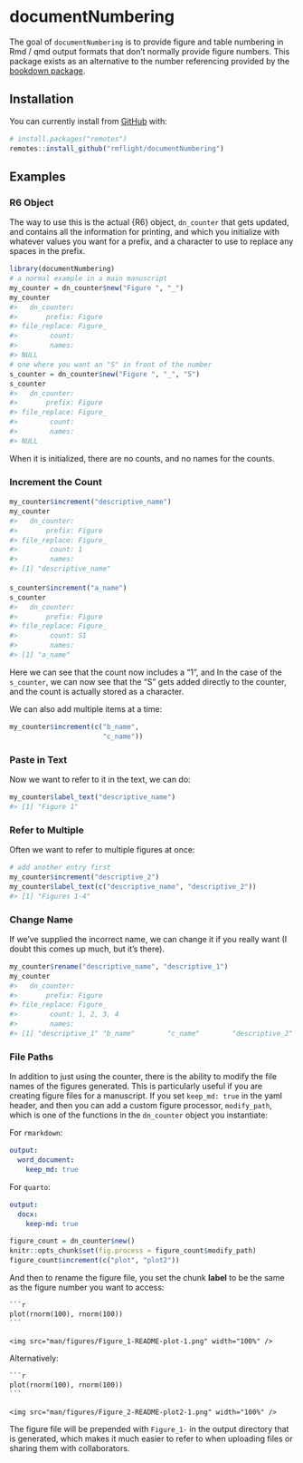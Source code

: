 
<!-- README.md is generated from README.Rmd. Please edit that file -->

# documentNumbering

<!-- badges: start -->
<!-- badges: end -->

The goal of `documentNumbering` is to provide figure and table numbering
in Rmd / qmd output formats that don’t normally provide figure numbers.
This package exists as an alternative to the number referencing provided
by the [bookdown
package](https://bookdown.org/yihui/rmarkdown-cookbook/figure-number.html).

## Installation

You can currently install from [GitHub](https://github.com/) with:

``` r
# install.packages("remotes")
remotes::install_github("rmflight/documentNumbering")
```

## Examples

### R6 Object

The way to use this is the actual {R6} object, `dn_counter` that gets
updated, and contains all the information for printing, and which you
initialize with whatever values you want for a prefix, and a character
to use to replace any spaces in the prefix.

``` r
library(documentNumbering)
# a normal example in a main manuscript
my_counter = dn_counter$new("Figure ", "_")
my_counter
#>   dn_counter: 
#>       prefix: Figure 
#> file_replace: Figure_
#>        count: 
#>        names: 
#> NULL
# one where you want an "S" in front of the number
s_counter = dn_counter$new("Figure ", "_", "S")
s_counter
#>   dn_counter: 
#>       prefix: Figure 
#> file_replace: Figure_
#>        count: 
#>        names: 
#> NULL
```

When it is initialized, there are no counts, and no names for the
counts.

### Increment the Count

``` r
my_counter$increment("descriptive_name")
my_counter
#>   dn_counter: 
#>       prefix: Figure 
#> file_replace: Figure_
#>        count: 1
#>        names: 
#> [1] "descriptive_name"

s_counter$increment("a_name")
s_counter
#>   dn_counter: 
#>       prefix: Figure 
#> file_replace: Figure_
#>        count: S1
#>        names: 
#> [1] "a_name"
```

Here we can see that the count now includes a “1”, and In the case of
the `s_counter`, we can now see that the “S” gets added directly to the
counter, and the count is actually stored as a character.

We can also add multiple items at a time:

``` r
my_counter$increment(c("b_name",
                       "c_name"))
```

### Paste in Text

Now we want to refer to it in the text, we can do:

``` r
my_counter$label_text("descriptive_name")
#> [1] "Figure 1"
```

### Refer to Multiple

Often we want to refer to multiple figures at once:

``` r
# add another entry first
my_counter$increment("descriptive_2")
my_counter$label_text(c("descriptive_name", "descriptive_2"))
#> [1] "Figures 1-4"
```

### Change Name

If we’ve supplied the incorrect name, we can change it if you really
want (I doubt this comes up much, but it’s there).

``` r
my_counter$rename("descriptive_name", "descriptive_1")
my_counter
#>   dn_counter: 
#>       prefix: Figure 
#> file_replace: Figure_
#>        count: 1, 2, 3, 4
#>        names: 
#> [1] "descriptive_1" "b_name"        "c_name"        "descriptive_2"
```

### File Paths

In addition to just using the counter, there is the ability to modify
the file names of the figures generated. This is particularly useful if
you are creating figure files for a manuscript. If you set
`keep_md: true` in the yaml header, and then you can add a custom figure
processor, `modify_path`, which is one of the functions in the
`dn_counter` object you instantiate:

For `rmarkdown`:

``` yaml
output:
  word_document:
    keep_md: true
```

For `quarto`:

``` yaml
output:
  docx:
    keep-md: true
```

``` r
figure_count = dn_counter$new()
knitr::opts_chunk$set(fig.process = figure_count$modify_path)
figure_count$increment(c("plot", "plot2"))
```

And then to rename the figure file, you set the chunk **label** to be
the same as the figure number you want to access:


    ```r
    plot(rnorm(100), rnorm(100))
    ```

    <img src="man/figures/Figure_1-README-plot-1.png" width="100%" />

Alternatively:


    ```r
    plot(rnorm(100), rnorm(100))
    ```

    <img src="man/figures/Figure_2-README-plot2-1.png" width="100%" />

The figure file will be prepended with `Figure_1-` in the output
directory that is generated, which makes it much easier to refer to when
uploading files or sharing them with collaborators.
